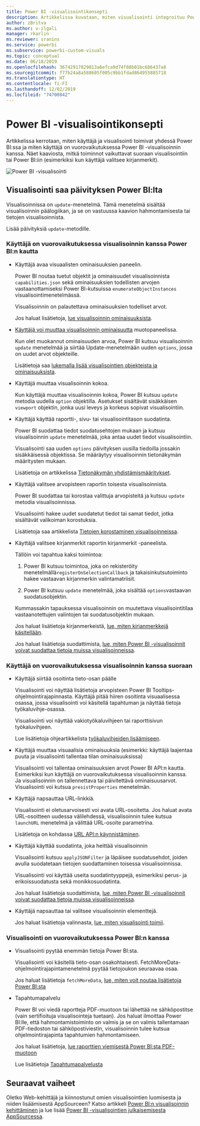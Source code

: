 ```yaml
---
title: Power BI -visualisointikonsepti
description: Artikkelissa kuvataan, miten visualisointi integroituu Power BI:n kanssa
author: zBritva
ms.author: v-ilgali
manager: rkarlin
ms.reviewer: sranins
ms.service: powerbi
ms.subservice: powerbi-custom-visuals
ms.topic: conceptual
ms.date: 06/18/2019
ms.openlocfilehash: 36742917829013a6efca9d74f88b01bc686437a8
ms.sourcegitcommit: f77b24a8a588605f005c9bb1fdad864955885718
ms.translationtype: HT
ms.contentlocale: fi-FI
ms.lasthandoff: 12/02/2019
ms.locfileid: "74700842"
---
```

# <a name="power-bi-visual-concept"></a>Power BI -visualisointikonsepti

Artikkelissa kerrotaan, miten käyttäjä ja visualisointi toimivat yhdessä Power BI:ssa ja miten käyttäjä on vuorovaikutuksessa Power BI -visualisoinnin kanssa. Näet kaaviosta, mitkä toiminnot vaikuttavat suoraan visualisointiin tai Power BI:iin (esimerkiksi kun käyttäjä valitsee kirjanmerkit).

![Power BI -visualisointi](./media/visual-concept.svg)

## <a name="the-visual-gets-update-from-power-bi"></a>Visualisointi saa päivityksen Power BI:lta

Visualisoinnissa on `update`-menetelmä. Tämä menetelmä sisältää visualisoinnin päälogiikan, ja se on vastuussa kaavion hahmontamisesta tai tietojen visualisoinnista.

Lisää päivityksiä `update`-metodille.

### <a name="user-interacts-with-visual-through-power-bi"></a>Käyttäjä on vuorovaikutuksessa visualisoinnin kanssa Power BI:n kautta

* Käyttäjä avaa visuaalisten ominaisuuksien paneelin.

    Power BI noutaa tuetut objektit ja ominaisuudet visualisoinnista `capabilities.json` sekä ominaisuuksien todellisten arvojen vastaanottamiseksi Power BI-kutsuissa `enumerateObjectInstances` visualisointimenetelmässä.

    Visualisoinnin on palautettava ominaisuuksien todelliset arvot.

    Jos haluat lisätietoja, [lue visualisoinnin ominaisuuksista](capabilities.md).

* [Käyttäjä voi muuttaa visualisoinnin ominaisuutta](../../visuals/power-bi-visualization-customize-title-background-and-legend.md) muotopaneelissa.

    Kun olet muokannut ominaisuuden arvoa, Power BI kutsuu visualisoinnin `update` menetelmää ja siirtää Update-menetelmään uuden `options`, jossa on uudet arvot objekteille.

    Lisätietoja saa [lukemalla lisää visualisointien objekteista ja ominaisuuksista](objects-properties.md).

* Käyttäjä muuttaa visualisoinnin kokoa.

    Kun käyttäjä muuttaa visualisoinnin kokoa, Power BI kutsuu `update` metodia uudella `option` objektilla. Asetukset sisältävät sisäkkäisen `viewport` objektin, jonka uusi leveys ja korkeus sopivat visualisointiin.

* Käyttäjä käyttää raportti-, sivu- tai visualisointitason suodatinta.

    Power BI suodattaa tiedot suodatusehtojen mukaan ja kutsuu visualisoinnin `update` menetelmää, joka antaa uudet tiedot visualisointiin.

    Visualisointi saa uuden `options` päivityksen uusilla tiedoilla jossakin sisäkkäisessä objektissa. Se määräytyy visualisoinnin tietonäkymän määritysten mukaan.

    Lisätietoja on artikkelissa [Tietonäkymän yhdistämismääritykset](dataview-mappings.md).

* Käyttäjä valitsee arvopisteen raportin toisesta visualisoinnista.

    Power BI suodattaa tai korostaa valittuja arvopisteitä ja kutsuu `update` metodia visualisoinnissa.

    Visualisointi hakee uudet suodatetut tiedot tai samat tiedot, jotka sisältävät valikoiman korostuksia.

    Lisätietoja saa artikkelista [Tietojen korostaminen visualisoinneissa](highlight.md).

* Käyttäjä valitsee kirjanmerkit raportin kirjanmerkit -paneelista.

    Tällöin voi tapahtua kaksi toimintoa:

    1. Power BI kutsuu toimintoa, joka on rekisteröity menetelmällä`registerOnSelectionCallback` ja takaisinkutsutoiminto hakee vastaavan kirjanmerkin valintamatriisit.

    2. Power BI kutsuu `update` menetelmää, joka sisältää `options`vastaavan suodatusobjektin.

    Kummassakin tapauksessa visualisoinnin on muutettava visualisointitilaa vastaanotettujen valintojen tai suodatusobjektin mukaan.

    Jos haluat lisätietoja kirjanmerkeistä, [lue, miten kirjanmerkkejä käsitellään](filter-api.md).

    Jos haluat lisätietoja suodattimista, [lue, miten Power BI -visualisoinnit voivat suodattaa tietoja muissa visualisoinneissa](filter-api.md).

### <a name="user-interacts-with-visual-directly"></a>Käyttäjä on vuorovaikutuksessa visualisoinnin kanssa suoraan

* Käyttäjä siirtää osoitinta tieto-osan päälle

    Visualisointi voi näyttää lisätietoja arvopisteen Power BI Tooltips-ohjelmointirajapinnasta.
    Käyttäjä pitää hiiren osoitinta visuaalisessa osassa, jossa visualisointi voi käsitellä tapahtuman ja näyttää tietoja työkaluvihje-osassa.

    Visualisointi voi näyttää vakiotyökaluvihjeen tai raporttisivun työkaluvihjeen.

    Lue lisätietoja ohjeartikkelista [työkaluvihjeiden lisäämiseen](add-tooltips.md).

* Käyttäjä muuttaa visuaalisia ominaisuuksia (esimerkki: käyttäjä laajentaa puuta ja visualisointi tallentaa tilan ominaisuuksissa)

    Visualisointi voi tallentaa ominaisuuksien arvot Power BI API:n kautta. Esimerkiksi kun käyttäjä on vuorovaikutuksessa visualisoinnin kanssa. Ja visualisoinnin on tallennettava tai päivitettävä ominaisuusarvot. Visualisointi voi kutsua `presistProperties` menetelmän.

* Käyttäjä napsauttaa URL-linkkiä.

    Visualisointi ei oletusarvoisesti voi avata URL-osoitetta. Jos haluat avata URL-osoitteen uudessa välilehdessä, visualisoinnin tulee kutsua `launchURL` menetelmä ja välittää URL-osoite parametrina.

    Lisätietoja on kohdassa [URL API:n käynnistäminen](launch-url.md).

* Käyttäjä käyttää suodatinta, joka heittää visualisoinnin

    Visualisointi kutsuu `applyJSONFilter` ja läpäisee suodatusehdot, joiden avulla suodatetaan tietojen suodattaminen toisessa visualisoinnissa.

    Visualisointi voi käyttää useita suodatintyyppejä, esimerkiksi perus- ja erikoissuodatusta sekä monikkosuodatinta.

    Jos haluat lisätietoja suodattimista, [lue, miten Power BI -visualisoinnit voivat suodattaa tietoja muissa visualisoinneissa](filter-api.md).

* Käyttäjä napsauttaa tai valitsee visualisoinnin elementtejä.

    Jos haluat lisätietoja valinnasta, [lue, miten visualisointi toimii](selection-api.md).

### <a name="the-visual-interacts-with-power-bi"></a>Visualisointi on vuorovaikutuksessa Power BI:n kanssa

* Visualisointi pyytää enemmän tietoja Power BI:sta.

    Visualisointi voi käsitellä tieto-osan osakohtaisesti. FetchMoreData-ohjelmointirajapintamenetelmä pyytää tietojoukon seuraavaa osaa.

    Jos haluat lisätietoja `fetchMoreData`, [lue, miten voit noutaa lisätietoja Power BI:sta](fetch-more-data.md)

* Tapahtumapalvelu

    Power BI voi viedä raportteja PDF-muotoon tai lähettää ne sähköpostitse (vain sertifioituja visualisointeja tuetaan). Jos haluat ilmoittaa Power BI:lle, että hahmontamistoiminto on valmis ja se on valmis tallentamaan PDF-tiedoston tai sähköpostiviestin, visualisoinnin tulee kutsua ohjelmointirajapinta tapahtumien hahmontamiseen.

    Jos haluat lisätietoja, [lue raporttien viemisestä Power BI:sta PDF-muotoon](../../consumer/end-user-pdf.md)

    Lue lisätietoja [Tapahtumapalvelusta](event-service.md)

## <a name="next-steps"></a>Seuraavat vaiheet

Oletko Web-kehittäjä ja kiinnostunut omien visualisointien luomisesta ja niiden lisäämisestä AppSourceen? Katso artikkeli [Power BI:n visualisoinnin kehittäminen](./custom-visual-develop-tutorial.md) ja lue lisää [Power BI -visualisointien julkaisemisesta AppSourcessa](../office-store.md).
